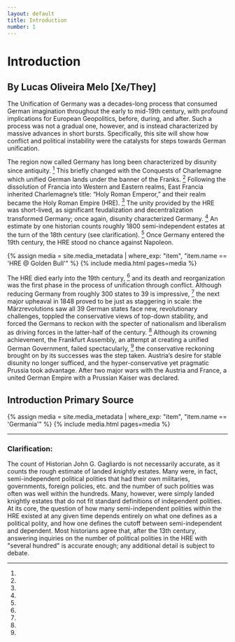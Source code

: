 ```yaml
---
layout: default
title: Introduction
number: 1
---
```

# Introduction

## By Lucas Oliveira Melo [Xe/They]

The Unification of Germany was a decades-long process that consumed German imagination throughout the early to mid-19th century, with profound implications for European Geopolitics, before, during, and after. 
Such a process was not a gradual one, however, and is instead characterized by massive advances in short bursts. 
Specifically, this site will show how conflict and political instability were the catalysts for steps towards German unification.

The region now called Germany has long been characterized by disunity since antiquity. [^1]
This briefly changed with the Conquests of Charlemagne which unified German lands under the banner of the Franks. [^2]
Following the dissolution of Francia into Western and Eastern realms, East Francia inherited Charlemagne’s title: “Holy Roman Emperor,” and their realm became the Holy Roman Empire (HRE). [^3]
The unity provided by the HRE was short-lived, as significant feudalization and decentralization transformed Germany; 
once again, disunity characterized Germany. [^4]
An estimate by one historian counts roughly 1800 semi-independent estates at the turn of the 18th century (see clarification). [^5]
Once Germany entered the 19th century, the HRE stood no chance against Napoleon.

{% assign media = site.media_metadata | where_exp: "item", "item.name == 'HRE @ Golden Bull'" %}
{% include media.html pages=media %}

The HRE died early into the 19th century, [^6] and its death and reorganization was the first phase in the process of unification through conflict.
Although reducing Germany from roughly 300 states to 39 is impressive, [^7] the next major upheaval in 1848 proved to be just as staggering in scale: the Märzrevolutions saw all 39 German states face new, revolutionary challenges, toppled the conservative views of top-down stability, and forced the Germans to reckon with the specter of nationalism and liberalism as driving forces in the latter-half of the century. [^8]
Although its crowning achievement, the Frankfurt Assembly, an attempt at creating a unified German Government, failed spectacularly, [^9] the conservative reckoning brought on by its successes was the step taken. 
Austria’s desire for stable disunity no longer sufficed, and the hyper-conservative yet pragmatic Prussia took advantage.
After two major wars with the Austria and France, a united German Empire with a Prussian Kaiser was declared.

## Introduction Primary Source

{% assign media = site.media_metadata | where_exp: "item", "item.name == 'Germania'" %}
{% include media.html pages=media %}

***

### Clarification:

The count of Historian John G. Gagliardo is not necessarily accurate, as it counts the rough estimate of landed *knightly* estates. 
Many were, in fact, semi-independent political polities that had their own militaries, governments, foreign policies, etc. 
and the number of such polities was often was well within the hundreds. 
Many, however, were simply landed knightly estates that do not fit standard definitions of independent polities. 
At its core, the question of how many semi-independent polities within the HRE existed at any given time depends entirely on what one defines as a political polity, and how one defines the cutoff between semi-independent and dependent.
Most historians agree that, after the 13th century, answering inquiries on the number of political polities in the HRE with "several hundred" is accurate enough; any additional detail is subject to debate. 

[^1]: 
[^2]: 
[^3]: 
[^4]: 
[^5]: 
[^6]: 
[^7]: 
[^8]: 
[^9]: 

